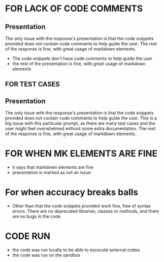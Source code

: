 # FOR LACK OF CODE COMMENTS

## Presentation
The only issue with the response's presentation is that the code snippets provided does not contain code comments to help guide the user. The rest of the response is fine, with great usage of markdown elements.
- The code snippets don't have code comments to help guide the user
- the rest of the presentation is fine, with great usage of markdown elements

## FOR TEST CASES
## Presentation
The only issue with the response's presentation is that the code snippets provided does not contain code comments to help guide the user. This is a big issue with this particular prompt, as there are many test cases and the user might feel overwhelmed without some extra documentation.
The rest of the response is fine, with great usage of markdown elements.

# FOR WHEN MK ELEMENTS ARE FINE
- it says that markdown elements are fine
- presentation is marked as not an issue


# For when accuracy breaks balls

- Other than that the code snippets provided work fine, free of syntax errors. There are no deprecated libraries, classes or methods, and there are no bugs in the code


# CODE RUN
- the code was run locally to be able to excecute external crates
- the code was run on the sandbox

